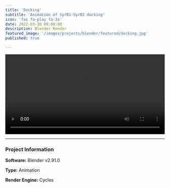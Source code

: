 ```yaml
---
title: 'Docking'
subtitle: 'Animation of SyrB1-SyrB2 docking'
icon: 'fas fa-play fa-3x'
date: 2022-03-30 00:00:00
description: Blender Render
featured_image: '/images/projects/blender/featured/docking.jpg'
published: true

---
```


<video controls loop autoplay style="width: 100%; height: auto;">
    <source src="/images/projects/blender/full_size/docking.mp4" type="video/mp4">
</video>

---

### Project Information

**Software:** Blender v2.91.0

**Type:** Animation

**Render Engine:** Cycles